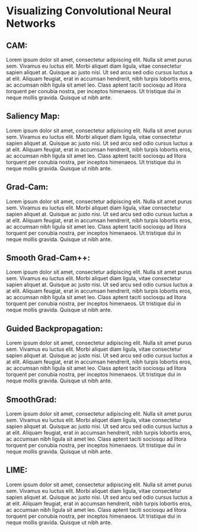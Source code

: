 # Visualizing Convolutional Neural Networks 

## CAM:
Lorem ipsum dolor sit amet, consectetur adipiscing elit. Nulla sit amet purus sem. Vivamus eu luctus elit. Morbi aliquet diam ligula, vitae consectetur sapien aliquet at. Quisque ac justo nisi. Ut sed arcu sed odio cursus luctus a at elit. Aliquam feugiat, erat in accumsan hendrerit, nibh turpis lobortis eros, ac accumsan nibh ligula sit amet leo. Class aptent taciti sociosqu ad litora torquent per conubia nostra, per inceptos himenaeos. Ut tristique dui in neque mollis gravida. Quisque ut nibh ante.

## Saliency Map:
Lorem ipsum dolor sit amet, consectetur adipiscing elit. Nulla sit amet purus sem. Vivamus eu luctus elit. Morbi aliquet diam ligula, vitae consectetur sapien aliquet at. Quisque ac justo nisi. Ut sed arcu sed odio cursus luctus a at elit. Aliquam feugiat, erat in accumsan hendrerit, nibh turpis lobortis eros, ac accumsan nibh ligula sit amet leo. Class aptent taciti sociosqu ad litora torquent per conubia nostra, per inceptos himenaeos. Ut tristique dui in neque mollis gravida. Quisque ut nibh ante.

## Grad-Cam:
Lorem ipsum dolor sit amet, consectetur adipiscing elit. Nulla sit amet purus sem. Vivamus eu luctus elit. Morbi aliquet diam ligula, vitae consectetur sapien aliquet at. Quisque ac justo nisi. Ut sed arcu sed odio cursus luctus a at elit. Aliquam feugiat, erat in accumsan hendrerit, nibh turpis lobortis eros, ac accumsan nibh ligula sit amet leo. Class aptent taciti sociosqu ad litora torquent per conubia nostra, per inceptos himenaeos. Ut tristique dui in neque mollis gravida. Quisque ut nibh ante.

## Smooth Grad-Cam++:
Lorem ipsum dolor sit amet, consectetur adipiscing elit. Nulla sit amet purus sem. Vivamus eu luctus elit. Morbi aliquet diam ligula, vitae consectetur sapien aliquet at. Quisque ac justo nisi. Ut sed arcu sed odio cursus luctus a at elit. Aliquam feugiat, erat in accumsan hendrerit, nibh turpis lobortis eros, ac accumsan nibh ligula sit amet leo. Class aptent taciti sociosqu ad litora torquent per conubia nostra, per inceptos himenaeos. Ut tristique dui in neque mollis gravida. Quisque ut nibh ante.

## Guided Backpropagation:
Lorem ipsum dolor sit amet, consectetur adipiscing elit. Nulla sit amet purus sem. Vivamus eu luctus elit. Morbi aliquet diam ligula, vitae consectetur sapien aliquet at. Quisque ac justo nisi. Ut sed arcu sed odio cursus luctus a at elit. Aliquam feugiat, erat in accumsan hendrerit, nibh turpis lobortis eros, ac accumsan nibh ligula sit amet leo. Class aptent taciti sociosqu ad litora torquent per conubia nostra, per inceptos himenaeos. Ut tristique dui in neque mollis gravida. Quisque ut nibh ante.

## SmoothGrad:
Lorem ipsum dolor sit amet, consectetur adipiscing elit. Nulla sit amet purus sem. Vivamus eu luctus elit. Morbi aliquet diam ligula, vitae consectetur sapien aliquet at. Quisque ac justo nisi. Ut sed arcu sed odio cursus luctus a at elit. Aliquam feugiat, erat in accumsan hendrerit, nibh turpis lobortis eros, ac accumsan nibh ligula sit amet leo. Class aptent taciti sociosqu ad litora torquent per conubia nostra, per inceptos himenaeos. Ut tristique dui in neque mollis gravida. Quisque ut nibh ante.

## LIME:
Lorem ipsum dolor sit amet, consectetur adipiscing elit. Nulla sit amet purus sem. Vivamus eu luctus elit. Morbi aliquet diam ligula, vitae consectetur sapien aliquet at. Quisque ac justo nisi. Ut sed arcu sed odio cursus luctus a at elit. Aliquam feugiat, erat in accumsan hendrerit, nibh turpis lobortis eros, ac accumsan nibh ligula sit amet leo. Class aptent taciti sociosqu ad litora torquent per conubia nostra, per inceptos himenaeos. Ut tristique dui in neque mollis gravida. Quisque ut nibh ante.